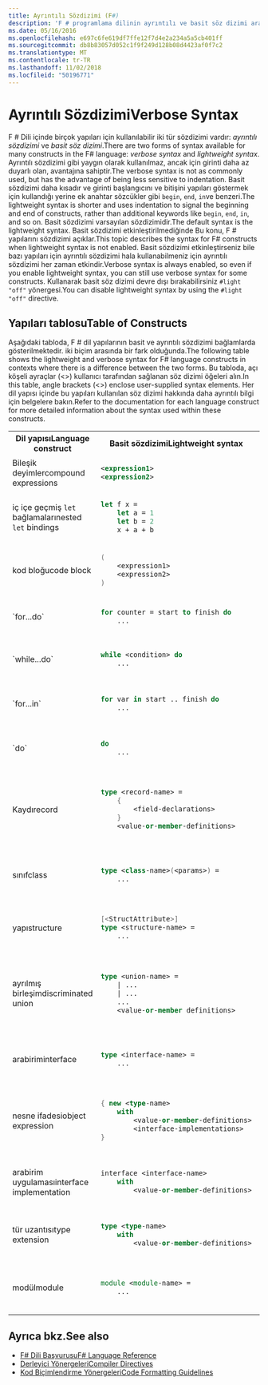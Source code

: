 ```yaml
---
title: Ayrıntılı Sözdizimi (F#)
description: 'F # programlama dilinin ayrıntılı ve basit söz dizimi arasındaki fark hakkında bilgi edinin.'
ms.date: 05/16/2016
ms.openlocfilehash: e697c6fe619df7ffe12f7d4e2a234a5a5cb401ff
ms.sourcegitcommit: db8b83057d052c1f9f249d128b08d4423af0f7c2
ms.translationtype: MT
ms.contentlocale: tr-TR
ms.lasthandoff: 11/02/2018
ms.locfileid: "50196771"
---
```

# <a name="verbose-syntax"></a><span data-ttu-id="82f63-103">Ayrıntılı Sözdizimi</span><span class="sxs-lookup"><span data-stu-id="82f63-103">Verbose Syntax</span></span>

<span data-ttu-id="82f63-104">F # Dili içinde birçok yapıları için kullanılabilir iki tür sözdizimi vardır: *ayrıntılı sözdizimi* ve *basit söz dizimi*.</span><span class="sxs-lookup"><span data-stu-id="82f63-104">There are two forms of syntax available for many constructs in the F# language: *verbose syntax* and *lightweight syntax*.</span></span> <span data-ttu-id="82f63-105">Ayrıntılı sözdizimi gibi yaygın olarak kullanılmaz, ancak için girinti daha az duyarlı olan, avantajına sahiptir.</span><span class="sxs-lookup"><span data-stu-id="82f63-105">The verbose syntax is not as commonly used, but has the advantage of being less sensitive to indentation.</span></span> <span data-ttu-id="82f63-106">Basit sözdizimi daha kısadır ve girinti başlangıcını ve bitişini yapıları göstermek için kullandığı yerine ek anahtar sözcükler gibi `begin`, `end`, `in`ve benzeri.</span><span class="sxs-lookup"><span data-stu-id="82f63-106">The lightweight syntax is shorter and uses indentation to signal the beginning and end of constructs, rather than additional keywords like `begin`, `end`, `in`, and so on.</span></span> <span data-ttu-id="82f63-107">Basit sözdizimi varsayılan sözdizimidir.</span><span class="sxs-lookup"><span data-stu-id="82f63-107">The default syntax is the lightweight syntax.</span></span> <span data-ttu-id="82f63-108">Basit sözdizimi etkinleştirilmediğinde Bu konu, F # yapılarını sözdizimi açıklar.</span><span class="sxs-lookup"><span data-stu-id="82f63-108">This topic describes the syntax for F# constructs when lightweight syntax is not enabled.</span></span> <span data-ttu-id="82f63-109">Basit sözdizimi etkinleştirseniz bile bazı yapıları için ayrıntılı sözdizimi hala kullanabilmeniz için ayrıntılı sözdizimi her zaman etkindir.</span><span class="sxs-lookup"><span data-stu-id="82f63-109">Verbose syntax is always enabled, so even if you enable lightweight syntax, you can still use verbose syntax for some constructs.</span></span> <span data-ttu-id="82f63-110">Kullanarak basit söz dizimi devre dışı bırakabilirsiniz `#light "off"` yönergesi.</span><span class="sxs-lookup"><span data-stu-id="82f63-110">You can disable lightweight syntax by using the `#light "off"` directive.</span></span>

## <a name="table-of-constructs"></a><span data-ttu-id="82f63-111">Yapıları tablosu</span><span class="sxs-lookup"><span data-stu-id="82f63-111">Table of Constructs</span></span>

<span data-ttu-id="82f63-112">Aşağıdaki tabloda, F # dil yapılarının basit ve ayrıntılı sözdizimi bağlamlarda gösterilmektedir. iki biçim arasında bir fark olduğunda.</span><span class="sxs-lookup"><span data-stu-id="82f63-112">The following table shows the lightweight and verbose syntax for F# language constructs in contexts where there is a difference between the two forms.</span></span> <span data-ttu-id="82f63-113">Bu tabloda, açı köşeli ayraçlar (&lt;&gt;) kullanıcı tarafından sağlanan söz dizimi öğeleri alın.</span><span class="sxs-lookup"><span data-stu-id="82f63-113">In this table, angle brackets (&lt;&gt;) enclose user-supplied syntax elements.</span></span> <span data-ttu-id="82f63-114">Her dil yapısı içinde bu yapıları kullanılan söz dizimi hakkında daha ayrıntılı bilgi için belgelere bakın.</span><span class="sxs-lookup"><span data-stu-id="82f63-114">Refer to the documentation for each language construct for more detailed information about the syntax used within these constructs.</span></span>

<table>
<tr>
<th><span data-ttu-id="82f63-115">Dil yapısı</span><span class="sxs-lookup"><span data-stu-id="82f63-115">Language construct</span></span></th>
<th><span data-ttu-id="82f63-116">Basit sözdizimi</span><span class="sxs-lookup"><span data-stu-id="82f63-116">Lightweight syntax</span></span></th>
<th><span data-ttu-id="82f63-117">Ayrıntılı sözdizimi</span><span class="sxs-lookup"><span data-stu-id="82f63-117">Verbose syntax</span></span></th>
</tr>
<tr>
<td>
<span data-ttu-id="82f63-118">Bileşik deyimler</span><span class="sxs-lookup"><span data-stu-id="82f63-118">compound expressions</span></span>
</td>
<td>

```xml
<expression1>
<expression2>
```
</td><td>

```fsharp
<expression1>; <expression2>
```

</td>
</tr>
<tr><td>

<span data-ttu-id="82f63-119">iç içe geçmiş `let` bağlamaları</span><span class="sxs-lookup"><span data-stu-id="82f63-119">nested `let` bindings</span></span>

</td><td>

```fsharp
let f x =
    let a = 1
    let b = 2
    x + a + b
```

</td><td>

```fsharp
let f x =
    let a = 1 in
    let b = 2 in
    x + a + b
```

</td>
</tr>
<tr><td>
<span data-ttu-id="82f63-120">kod bloğu</span><span class="sxs-lookup"><span data-stu-id="82f63-120">code block</span></span>
</td><td>

```fsharp
(
    <expression1>
    <expression2>
)
```

</td><td>

```fsharp
begin
    <expression1>;
    <expression2>;
end
```
</td>
</tr>
<tr><td>
`for...do`
</td><td>

```fsharp
for counter = start to finish do
    ...
```

</td><td>

```
for counter = start to finish do
    ...
done
```

</td>
</tr>
<tr><td>
`while...do`
</td><td>

```fsharp
while <condition> do
    ...
```

</td><td>

```fsharp
while <condition> do
    ...
done
```

</td>
</tr>
<tr><td>
`for...in`
</td><td>

```fsharp
for var in start .. finish do
    ...
```

</td><td>

```fsharp
for var in start .. finish do
    ...
done
```

</td>
</tr>
<tr><td>
`do`
</td><td>

```fsharp
do
    ...
```

</td><td>

```fsharp
do
    ...
in
```

</td>
</tr>
<tr><td><span data-ttu-id="82f63-121">Kaydı</span><span class="sxs-lookup"><span data-stu-id="82f63-121">record</span></span>
</td><td>

```fsharp
type <record-name> =
    {
        <field-declarations>
    }
    <value-or-member-definitions>
```

</td><td>

```fsharp
type <record-name> =
    {
        <field-declarations>
    }
    with
        <value-or-member-definitions>
    end
```

</td>
</tr>
<tr><td><span data-ttu-id="82f63-122">sınıf</span><span class="sxs-lookup"><span data-stu-id="82f63-122">class</span></span>
</td><td>

```fsharp
type <class-name>(<params>) =
    ...
```

</td><td>

```fsharp
type <class-name>(<params>) =
    class
        ...
    end
```

</td>
</tr>
<tr><td><span data-ttu-id="82f63-123">yapı</span><span class="sxs-lookup"><span data-stu-id="82f63-123">structure</span></span></td><td>

```fsharp
[<StructAttribute>]
type <structure-name> =
    ...
```

</td><td>

```fsharp
type <structure-name> =
    struct
        ...
    end
```

</td>
</tr>
<tr><td><span data-ttu-id="82f63-124">ayrılmış birleşim</span><span class="sxs-lookup"><span data-stu-id="82f63-124">discriminated union</span></span></td><td>

```fsharp
type <union-name> =
    | ...
    | ...
    ...
    <value-or-member definitions>
```

</td><td>

```fsharp
type <union-name> =
    | ...
    | ...
    ...
    with
        <value-or-member-definitions>
    end    
```

</td>
</tr>
<tr><td><span data-ttu-id="82f63-125">arabirim</span><span class="sxs-lookup"><span data-stu-id="82f63-125">interface</span></span></td><td>

```fsharp
type <interface-name> =
    ...
```
</td><td>

```fsharp
type <interface-name> =
    interface
        ...
    end
```

</td>
</tr>
<tr><td><span data-ttu-id="82f63-126">nesne ifadesi</span><span class="sxs-lookup"><span data-stu-id="82f63-126">object expression</span></span></td><td>

```fsharp
{ new <type-name>
    with
        <value-or-member-definitions>
        <interface-implementations>
}
```

</td><td>

```fsharp
{ new <type-name>
    with
        <value-or-member-definitions>
    end
    <interface-implementations>
}
```

</td>
</tr>
<tr><td><span data-ttu-id="82f63-127">arabirim uygulaması</span><span class="sxs-lookup"><span data-stu-id="82f63-127">interface implementation</span></span></td><td>

```fsharp
interface <interface-name>
    with
        <value-or-member-definitions>
```

</td><td>

```fsharp
interface <interface-name>
    with
        <value-or-member-definitions>
    end
```

</td>
</tr>
<tr><td><span data-ttu-id="82f63-128">tür uzantısı</span><span class="sxs-lookup"><span data-stu-id="82f63-128">type extension</span></span></td><td>

```fsharp
type <type-name>
    with
        <value-or-member-definitions>
```

</td><td>

```fsharp
type <type-name>
    with
        <value-or-member-definitions>
    end
```

</td>
</tr>
<tr><td><span data-ttu-id="82f63-129">modül</span><span class="sxs-lookup"><span data-stu-id="82f63-129">module</span></span></td><td>

```fsharp
module <module-name> =
    ...
```

</td><td>

```fsharp
module <module-name> =
    begin
        ...
    end
```

</td>
</tr>
</table>

## <a name="see-also"></a><span data-ttu-id="82f63-130">Ayrıca bkz.</span><span class="sxs-lookup"><span data-stu-id="82f63-130">See also</span></span>

- [<span data-ttu-id="82f63-131">F# Dili Başvurusu</span><span class="sxs-lookup"><span data-stu-id="82f63-131">F# Language Reference</span></span>](index.md)
- [<span data-ttu-id="82f63-132">Derleyici Yönergeleri</span><span class="sxs-lookup"><span data-stu-id="82f63-132">Compiler Directives</span></span>](compiler-directives.md)
- [<span data-ttu-id="82f63-133">Kod Biçimlendirme Yönergeleri</span><span class="sxs-lookup"><span data-stu-id="82f63-133">Code Formatting Guidelines</span></span>](code-formatting-guidelines.md)
